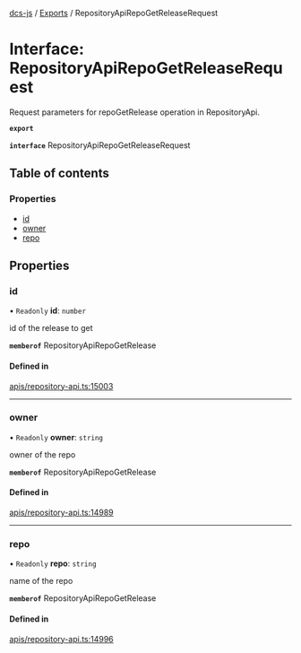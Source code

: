 [dcs-js](../README.md) / [Exports](../modules.md) / RepositoryApiRepoGetReleaseRequest

# Interface: RepositoryApiRepoGetReleaseRequest

Request parameters for repoGetRelease operation in RepositoryApi.

**`export`**

**`interface`** RepositoryApiRepoGetReleaseRequest

## Table of contents

### Properties

- [id](RepositoryApiRepoGetReleaseRequest.md#id)
- [owner](RepositoryApiRepoGetReleaseRequest.md#owner)
- [repo](RepositoryApiRepoGetReleaseRequest.md#repo)

## Properties

### <a id="id" name="id"></a> id

• `Readonly` **id**: `number`

id of the release to get

**`memberof`** RepositoryApiRepoGetRelease

#### Defined in

[apis/repository-api.ts:15003](https://github.com/unfoldingWord/dcs-js/blob/b29eb7a/apis/repository-api.ts#L15003)

___

### <a id="owner" name="owner"></a> owner

• `Readonly` **owner**: `string`

owner of the repo

**`memberof`** RepositoryApiRepoGetRelease

#### Defined in

[apis/repository-api.ts:14989](https://github.com/unfoldingWord/dcs-js/blob/b29eb7a/apis/repository-api.ts#L14989)

___

### <a id="repo" name="repo"></a> repo

• `Readonly` **repo**: `string`

name of the repo

**`memberof`** RepositoryApiRepoGetRelease

#### Defined in

[apis/repository-api.ts:14996](https://github.com/unfoldingWord/dcs-js/blob/b29eb7a/apis/repository-api.ts#L14996)
